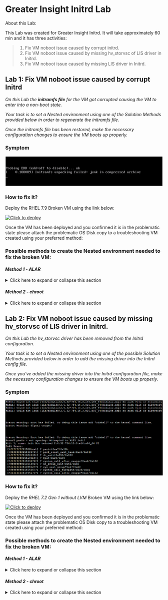 # Greater Insight Initrd Lab

About this Lab:


This Lab was created for Greater Insight Initrd.
It will take approximately 60 min and it has three activities:  

> 1. Fix VM noboot issue caused by corrupt initrd.
> 2. Fix VM noboot issue caused by missing hv_storvsc of LIS driver in Initrd.
> 3. Fix VM noboot issue caused by missing LIS driver in Initrd.
>

## Lab 1: Fix VM noboot issue caused by corrupt Initrd

*On this Lab the **initramfs file** for the VM got corrupted causing the VM to enter into a non-boot state.* 

*Your task is to set a Nested environment using one of the Solution Methods provided below in order to regenerate the initramfs file.*

*Once the initramfs file has been restored, make the necessary configuration changes to ensure the VM boots up properly.*

### Symptom

![initramfs file corrupted](https://github.com/mitchcr/ONEVM/blob/main/GitHub%20-%20initramfs%20-%20error.png)

### How to fix it? 

Deploy the RHEL 7.9 Broken VM using the link below: 

  [![Click to deploy](https://user-images.githubusercontent.com/129801457/229645043-e2349c38-7efd-4336-83c4-dab6897f9a7c.png)](https://portal.azure.com/#create/Microsoft.Template/uri/https%3a%2f%2fraw.githubusercontent.com%2fmitchcr%2fONEVM%2fmain%2fLab01InitrdModule.json)

Once the VM has been deployed and you confirmed it is in the problematic state please attach the problematic OS Disk copy to a troubleshooting VM created using your preferred method:
 
### Possible methods to create the Nested environment needed to fix the broken VM:

#### *Method 1 - ALAR*

<details close>

<summary>Click here to expand or collapse this section</summary>

- [*Azure ALAR*][def2]
  
           If you are going to use Azure ALAR steps in order to create the troubleshooting VM and fix this issue; no additional steps are required. 
           Please just confirm the Original broken VM is now working as expected.

</details>

#### *Method 2 - chroot*

<details close>

<summary>Click here to expand or collapse this section</summary>

- [*chroot*][def], 
  
   1. After creating Nested environment following [*chroot*][def] steps please proceed to [step 2](#ii.).

   2. Take a backup of the Old Initrd image and Rebuild the Initrd for the current kernel using the command below (*Remember to include the correct path on the command*):
 
          dracut -f -v <initramfsversion> <kernelversion>

   3. Exit chroot and unmount the OS disk copy from the troubleshooting VM, after you've done that, please reassemble the original VM by switching the OS disk.

   4. The VM should be now able to boot after Initrd configuration gets changed.

[def]: https://learn.microsoft.com/en-us/troubleshoot/azure/virtual-machines/chroot-environment-linux#using-the-same-lvm-image 
[def2]: https://github.com/Azure/ALAR

  </details>
  
  ## Lab 2: Fix VM noboot issue caused by missing hv_storvsc of LIS driver in Initrd.
  
  *On this Lab the *hv_storvsc* driver has been removed from the Initrd configuration.*
 
  *Your task is to set a Nested environment using one of the possible Solution Methods provided below in order to add the missing driver into the Initrd config file.*

  *Once you've added the missing driver into the Initrd configuration file, make the necessary configuration changes to ensure the VM boots up properly.*
  
  ### Symptom

![initramfs file corrupted](https://github.com/mitchcr/ONEVM/blob/main/GutHub%20-%20initramfs%20-%20lab%202%20error.png)

  ### How to fix it? 

Deploy the *RHEL 7.2 Gen 1 without LVM* Broken VM using the link below: 

  [![Click to deploy](https://user-images.githubusercontent.com/129801457/229645043-e2349c38-7efd-4336-83c4-dab6897f9a7c.png)](https://portal.azure.com/#create/Microsoft.Template/uri/https%3a%2f%2fraw.githubusercontent.com%2fmitchcr%2fONEVM%2fmain%2fLab02InitrdModule.json)

Once the VM has been deployed and you confirmed it is in the problematic state please attach the problematic OS Disk copy to a troubleshooting VM created using your preferred method:
 
### Possible methods to create the Nested environment needed to fix the broken VM:

#### *Method 1 - ALAR*

<details close>

<summary>Click here to expand or collapse this section</summary>

- [*Azure ALAR*][def2]
  
           If you are going to use Azure ALAR steps in order to create the troubleshooting VM and fix this issue; no additional steps are required. 
           Please just confirm the Original broken VM is now working as expected.

</details>

#### *Method 2 - chroot*

<details close>

<summary>Click here to expand or collapse this section</summary>

- [*chroot*][def], 
  
   1. After creating Nested environment following [*chroot*][def] steps please proceed to [step 2](#ii.).

   2. Take a backup of the Old Initrd image and Rebuild the Initrd for the current kernel using the command below (*Remember to include the correct path on the command*):
 
          #vi /etc/dracut.conf
          add_drivers+="hv_vmbus hv_netvsc hv_storvsc"
          #dracut -f -v <initramfsversion> <kernelversion>

   3. Exit chroot and unmount the OS disk copy from the troubleshooting VM, after you've done that, please reassemble the original VM by switching the OS disk.

   4. The VM should be now able to boot after Initrd configuration gets changed.

[def]: https://learn.microsoft.com/en-us/troubleshoot/azure/virtual-machines/chroot-environment-linux#using-the-same-lvm-image 
[def2]: https://github.com/Azure/ALAR
